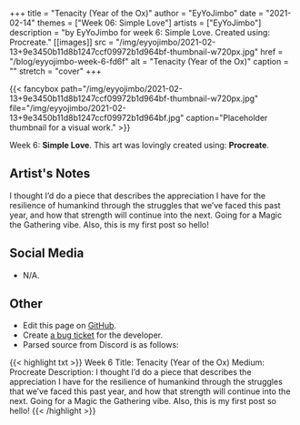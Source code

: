 +++
title =       "Tenacity (Year of the Ox)"
author =      "EyYoJimbo"
date =        "2021-02-14"
themes =      ["Week 06: Simple Love"]
artists =     ["EyYoJimbo"]
description = "by EyYoJimbo for week 6: Simple Love. Created using: Procreate."
[[images]]
      src = "/img/eyyojimbo/2021-02-13+9e3450b11d8b1247ccf09972b1d964bf-thumbnail-w720px.jpg"
      href = "/blog/eyyojimbo-week-6-fd6f"
      alt = "Tenacity (Year of the Ox)"
      caption = ""
      stretch = "cover"
+++


{{< fancybox path="/img/eyyojimbo/2021-02-13+9e3450b11d8b1247ccf09972b1d964bf-thumbnail-w720px.jpg" file="/img/eyyojimbo/2021-02-13+9e3450b11d8b1247ccf09972b1d964bf.jpg" caption="Placeholder thumbnail for a visual work." >}}


Week 6: **Simple Love**. This art was lovingly created using: **Procreate**.

## Artist's Notes

I thought I’d do a piece that describes the appreciation I have for the resilience of humankind through the struggles that we’ve faced this past year, and how that strength will continue into the next. Going for a Magic the Gathering vibe. Also, this is my first post so hello!

## Social Media

- N/A.

## Other

- Edit this page on [GitHub](https://github.com/teaminkling/web-refresh/edit/main/content/blog/eyyojimbo-week-6-fd6f.md).
- Create [a bug ticket](https://github.com/teaminkling/web-refresh/issues/new?assignees=&labels=bug&template=problem-report.md&title=) for the developer.
- Parsed source from Discord is as follows:

{{< highlight txt >}}
Week 6
Title: Tenacity (Year of the Ox)
Medium: Procreate
Description: I thought I’d do a piece that describes the appreciation I have for the resilience of humankind through the struggles that we’ve faced this past year, and how that strength will continue into the next. Going for a Magic the Gathering vibe. Also, this is my first post so hello!
{{< /highlight >}}